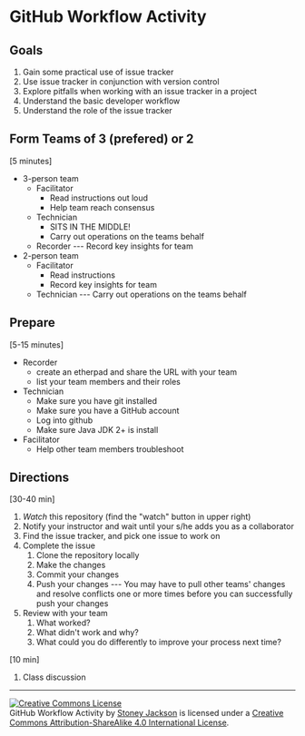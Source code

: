 # GitHub Workflow Activity

## Goals

1. Gain some practical use of issue tracker
1. Use issue tracker in conjunction with version control
1. Explore pitfalls when working with an issue tracker in a project
1. Understand the basic developer workflow
1. Understand the role of the issue tracker


## Form Teams of 3 (prefered) or 2
[5 minutes]

- 3-person team
    - Facilitator
        - Read instructions out loud
        - Help team reach consensus
    - Technician
        - SITS IN THE MIDDLE!
        - Carry out operations on the teams behalf
    - Recorder --- Record key insights for team
- 2-person team
    - Facilitator
        - Read instructions
        - Record key insights for team
    - Technician --- Carry out operations on the teams behalf


## Prepare
[5-15 minutes]

- Recorder
    - create an etherpad and share the URL with your team
    - list your team members and their roles
- Technician
    - Make sure you have git installed
    - Make sure you have a GitHub account
    - Log into github
    - Make sure Java JDK 2+ is install
- Facilitator
    - Help other team members troubleshoot


## Directions
[30-40 min]

1. _Watch_ this repository (find the "watch" button in upper right)
1. Notify your instructor and wait until your s/he adds you as a collaborator
1. Find the issue tracker, and pick one issue to work on
1. Complete the issue
    1. Clone the repository locally
    1. Make the changes
    1. Commit your changes
    1. Push your changes --- You may have to pull other teams' changes and
       resolve conflicts one or more times before you can successfully push your
       changes
1. Review with your team
    1. What worked?
    1. What didn't work and why?
    1. What could you do differently to improve your process next time?

[10 min]

1. Class discussion

---------
<footer>
<a rel="license" href="http://creativecommons.org/licenses/by-sa/4.0/"><img
  alt="Creative Commons License" style="border-width:0"
  src="https://i.creativecommons.org/l/by-sa/4.0/88x31.png" /></a><br /><span
  xmlns:dct="http://purl.org/dc/terms/" property="dct:title">GitHub Workflow
  Activity</span> by <a xmlns:cc="http://creativecommons.org/ns#"
  href="https://github.com/StoneyJackson" property="cc:attributionName"
  rel="cc:attributionURL">Stoney Jackson</a> is licensed under a <a
  rel="license" href="http://creativecommons.org/licenses/by-sa/4.0/">Creative
  Commons Attribution-ShareAlike 4.0 International License</a>.
</footer>
